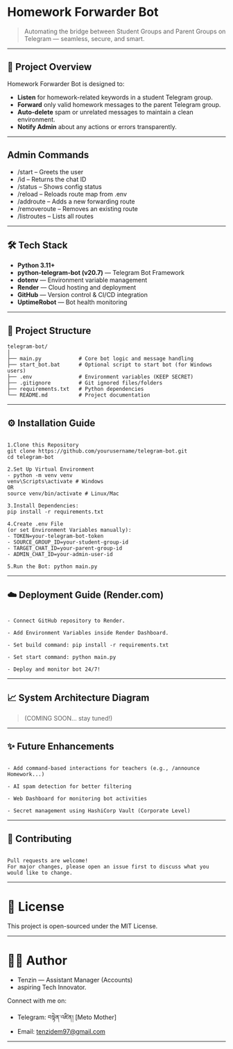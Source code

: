 # Homework Forwarder Bot

> Automating the bridge between Student Groups and Parent Groups on Telegram — seamless, secure, and smart.

---

## 🚀 Project Overview

Homework Forwarder Bot is designed to:
- **Listen** for homework-related keywords in a student Telegram group.
- **Forward** only valid homework messages to the parent Telegram group.
- **Auto-delete** spam or unrelated messages to maintain a clean environment.
- **Notify Admin** about any actions or errors transparently.

---
## Admin Commands 

- /start – Greets the user
- /id – Returns the chat ID
- /status – Shows config status
- /reload – Reloads route map from .env
- /addroute <src> <dst> – Adds a new forwarding route
- /removeroute <src> – Removes an existing route
- /listroutes – Lists all routes

---

## 🛠️ Tech Stack

- **Python 3.11+**
- **python-telegram-bot (v20.7)** — Telegram Bot Framework
- **dotenv** — Environment variable management
- **Render** — Cloud hosting and deployment
- **GitHub** — Version control & CI/CD integration
- **UptimeRobot** — Bot health monitoring

---

## 📂 Project Structure

```plaintext
telegram-bot/
│
├── main.py            # Core bot logic and message handling
├── start_bot.bat      # Optional script to start bot (for Windows users)
├── .env               # Environment variables (KEEP SECRET)
├── .gitignore         # Git ignored files/folders
├── requirements.txt   # Python dependencies
└── README.md          # Project documentation

```

---

## ⚙️ Installation Guide

```plaintext

1.Clone this Repository
git clone https://github.com/yourusername/telegram-bot.git
cd telegram-bot

2.Set Up Virtual Environment
- python -m venv venv
venv\Scripts\activate # Windows
OR
source venv/bin/activate # Linux/Mac

3.Install Dependencies:
pip install -r requirements.txt

4.Create .env File
(or set Environment Variables manually):
- TOKEN=your-telegram-bot-token
- SOURCE_GROUP_ID=your-student-group-id
- TARGET_CHAT_ID=your-parent-group-id
- ADMIN_CHAT_ID=your-admin-user-id

5.Run the Bot: python main.py

```
---

## ☁️ Deployment Guide (Render.com)

```plaintext

- Connect GitHub repository to Render.

- Add Environment Variables inside Render Dashboard.

- Set build command: pip install -r requirements.txt

- Set start command: python main.py

- Deploy and monitor bot 24/7!

```

---

## 📈 System Architecture Diagram

> (COMING SOON... stay tuned!)


---

## ✨ Future Enhancements

```plaintext

- Add command-based interactions for teachers (e.g., /announce Homework...)

- AI spam detection for better filtering

- Web Dashboard for monitoring bot activities

- Secret management using HashiCorp Vault (Corporate Level)

```

---

## 🤝 Contributing

```plaintext

Pull requests are welcome!
For major changes, please open an issue first to discuss what you would like to change.

```

---

# 📄 License

This project is open-sourced under the MIT License.

---

# 👩‍💻 Author

- Tenzin — Assistant Manager (Accounts) 
- aspiring Tech Innovator.

 Connect with me on:
- Telegram: བསྟེན་འཛིན། [Meto Mother]
- Email: tenzidem97@gmail.com

---

